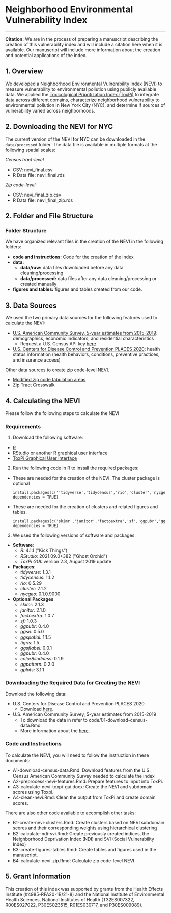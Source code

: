 # Neighborhood Environmental Vulnerability Index 
***

**Citation:** We are in the process of preparing a manuscript describing the creation of this vulnerability index and will include a citation here when it is available. Our manuscript will include more information about the creation and potential applications of the index.

## 1. Overview
We developed a Neighborhood Environmental Vulnerability Index (NEVI) to measure vulnerability to environmental pollution using publicly available data. We applied the [Toxicological Prioritization Index (ToxPi)](https://toxpi.org/) to integrate data across different domains, characterize neighborhood vulnerability to environmental pollution in New York City (NYC), and determine if sources of vulnerability varied across neighborhoods.

## 2. Downloading the NEVI for NYC
The current version of the NEVI for NYC can be downloaded in the `data/processed` folder. The data file is available in multiple formats at the following spatial scales:

*Census tract-level*
- CSV: nevi_final.csv
- R Data file: nevi_final.rds

*Zip code-level*
- CSV: nevi_final_zip.csv
- R Data file: nevi_final_zip.rds

## 2. Folder and File Structure
### Folder Structure
We have organized relevant files in the creation of the NEVI in the following folders:
- **code and instructions:** Code for the creation of the index
- **data:** 
	- **data/raw:** data files downloaded before any data cleaning/processing
	- **data/processed:** data files after any data cleaning/processing or created manually
- **figures and tables:** figures and tables created from our code.


## 3. Data Sources
We used the two primary data sources for the following features used to calculate the NEVI:
- [U.S. American Community Survey, 5-year estimates from 2015-2019](https://www.census.gov/data/developers/data-sets/acs-5year.2019.html): demographics, economic indicators, and residential characteristics
	- Request a U.S. Census API key [here](https://api.census.gov/data/key_signup.html)
- [U.S. Centers for Disease Control and Prevention PLACES 2020](https://chronicdata.cdc.gov/500-Cities-Places/PLACES-Local-Data-for-Better-Health-Place-Data-202/q8xq-ygsk): health status information (health behaviors, conditions, preventive practices, and insurance access)

Other data sources to create zip code-level NEVI.
- [Modified zip code tabulation areas](https://data.cityofnewyork.us/Health/Modified-Zip-Code-Tabulation-Areas-MODZCTA-/pri4-ifjk)
- Zip Tract Crosswalk


## 4. Calculating the NEVI
Please follow the following steps to calculate the NEVI
### Requirements
1. Download the following software: 
- [R](https://cran.r-project.org/bin/windows/base/)
- [RStudio](https://www.rstudio.com/products/rstudio/download/#download) or another R graphical user interface
- [ToxPi Graphical User Interface](https://toxpi.org/)
2. Run the following code in R to install the required packages:
- These are needed for the creation of the NEVI. The cluster package is optional 
	```installation_nevi	
	install.packages(c(''tidyverse','tidycensus','rio','cluster','nycgeo'), dependencies = TRUE)
	```
- These are needed for the creation of clusters and related figures and tables.
	```installation_figs_tabs
	install.packages(c('skimr','janitor','factoextra','sf','ggpubr','ggsn','ggspatial','tigris','ggsflabel','ggpubr','colorBlindness','ggpattern','gplots'), dependencies = TRUE)
	```
3. We used the following versions of software and packages:
- **Software**:
	- *R:* 4.1.1 ("Kick Things")
	- *RStudio:* 2021.09.0+382 ("Ghost Orchid")
	- *ToxPi GUI:* version 2.3, August 2019 update
- **Packages**:
	- *tidyverse:* 1.3.1 
	- *tidycensus:* 1.1.2 
	- *rio:* 0.5.29 
	- *cluster:* 2.1.2 
	- *nycgeo:* 0.1.0.9000 
- **Optional Packages**
	- *skimr:* 2.1.3 
	- *janitor:* 2.1.0 
	- *factoextra:* 1.0.7 
	- *sf:* 1.0.3 
	- *ggpubr:* 0.4.0 
	- *ggsn:* 0.5.0 
	- *ggspatial:* 1.1.5 
	- *tigris:* 1.5 
	- *ggsflabel:* 0.0.1 
	- *ggpubr:* 0.4.0 
	- *colorBlindness:* 0.1.9 
	- *ggpattern:* 0.2.0 
	- *gplots:* 3.1.1 


### Downloading the Required Data for Creating the NEVI
Download the following data:
- U.S. Centers for Disease Control and Prevention PLACES 2020
	- Download [here]().
- U.S. American Community Survey, 5-year estimates from 2015-2019
	- To download the data in refer to code/01-download-census-data.Rmd 
	- More information about the [here](https://www.census.gov/data/developers/data-sets/acs-5year.2019.html).



### Code and Instructions
To calculate the NEVI, you will need to follow the instruction in these documents:
- A1-download-census-data.Rmd: Download features from the U.S. Census American Community Survey needed to calculate the index
- A2-preprocess-nevi-features.Rmd: Prepare features to input into ToxPi.
- A3-calculate-nevi-toxpi-gui.docx: Create the NEVI and subdomain scores using Toxpi.
- A4-clean-nevi.Rmd: Clean the output from ToxPi and create domain scores.

There are also other code available to accomplish other tasks:
- B1-create-nevi-clusters.Rmd: Create clusters based on NEVI subdomain scores and their corresponding weights using hierarchical clustering
- B2-calculate-ndi-svi.Rmd: Create previously created indices, the Neighborhood Deprivation Index (NDI) and SVI (Social Vulnerability Index)
- B3-create-figures-tables.Rmd: Create tables and figures used in the manuscript.
- B4-calculate-nevi-zip.Rmd: Calculate zip code-level NEVI


## 5. Grant Information
This creation of this index was supported by grants from the Health Effects Institute (#4985-RFA20-1B/21-8) and the National Institute of Environmental Health Sciences, National Institutes of Health (T32ES007322, R00ES027022, P30ES023515, R01ES030717, and P30ES009089).

